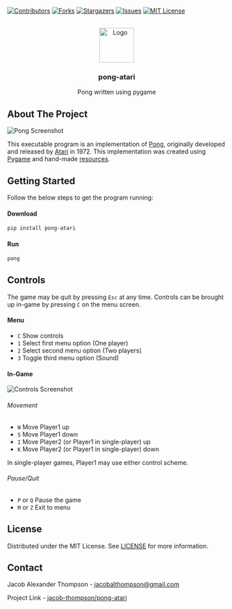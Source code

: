 [![Contributors][contributors-shield]][contributors-url]
[![Forks][forks-shield]][forks-url]
[![Stargazers][stars-shield]][stars-url]
[![Issues][issues-shield]][issues-url]
[![MIT License][license-shield]][license-url]


<br />
<div align="center">
  <a href="https://github.com/jacob-thompson/pong-atari">
    <img src="https://raw.githubusercontent.com/jacob-thompson/pong-atari/main/src/pong_atari/data/gfx/logo.png" alt="Logo" width="80" height="80">
  </a>

  <h3 align="center">pong-atari</h3>

  <p align="center">
    Pong written using pygame
    <br />
  </p>
</div>


## About The Project

![Pong Screenshot](https://raw.githubusercontent.com/jacob-thompson/pong-atari/main/src/pong_atari/data/gfx/screenshot.png)

This executable program is an implementation of [Pong](https://en.wikipedia.org/wiki/Pong), originally developed and released by [Atari](https://en.wikipedia.org/wiki/Atari,_Inc._(1972%E2%80%931992)) in 1972. This implementation was created using [Pygame](https://www.pygame.org/wiki/about) and hand-made [resources](https://github.com/jacob-thompson/pong-atari/tree/main/src/pong_atari/data).


## Getting Started

Follow the below steps to get the program running:

#### Download

```sh
pip install pong-atari
```

#### Run

```sh
pong
```

## Controls

The game may be quit by pressing `Esc` at any time.
Controls can be brought up in-game by pressing `C` on the menu screen.

#### Menu

* `C` Show controls
* `1` Select first menu option (One player)
* `2` Select second menu option (Two players)
* `3` Toggle third menu option (Sound)

#### In-Game

![Controls Screenshot](https://raw.githubusercontent.com/jacob-thompson/pong-atari/main/src/pong_atari/data/gfx/controls.png)

###### Movement

* `W` Move Player1 up
* `S` Move Player1 down
* `I` Move Player2 (or Player1 in single-player) up
* `K` Move Player2 (or Player1 in single-player) down

In single-player games, Player1 may use either control scheme.

###### Pause/Quit

* `P` or `Q` Pause the game
* `M` or `Z` Exit to menu


## License

Distributed under the MIT License. See [LICENSE](https://github.com/jacob-thompson/pong-atari/blob/main/LICENSE) for more information.


## Contact

Jacob Alexander Thompson - jacobalthompson@gmail.com

Project Link - [jacob-thompson/pong-atari](https://github.com/jacob-thompson/pong-atari)


[contributors-shield]: https://img.shields.io/github/contributors/jacob-thompson/pong-atari.svg?style=flat
[contributors-url]: https://github.com/jacob-thompson/pong-atari/graphs/contributors
[forks-shield]: https://img.shields.io/github/forks/jacob-thompson/pong-atari.svg?style=flat
[forks-url]: https://github.com/jacob-thompson/pong-atari/network/members
[stars-shield]: https://img.shields.io/github/stars/jacob-thompson/pong-atari.svg?style=flat
[stars-url]: https://github.com/jacob-thompson/pong-atari/stargazers
[issues-shield]: https://img.shields.io/github/issues/jacob-thompson/Pong.svg?style=flat
[issues-url]: https://github.com/jacob-thompson/pong-atari/issues
[license-shield]: https://img.shields.io/github/license/jacob-thompson/Pong.svg?style=flat
[license-url]: https://github.com/jacob-thompson/pong-atari/blob/main/LICENSE